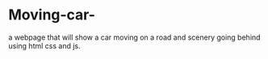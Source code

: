 # Moving-car-
a webpage that will show a car moving on a road and scenery going behind using html css and js.

